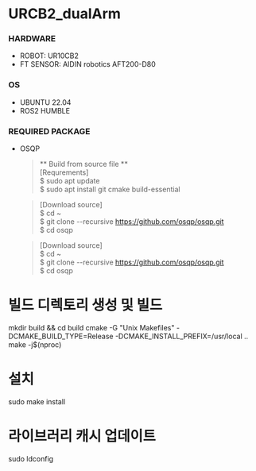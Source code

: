 # URCB2_dualArm

### HARDWARE
* ROBOT: UR10CB2  
* FT SENSOR: AIDIN robotics AFT200-D80

### OS
* UBUNTU 22.04
* ROS2 HUMBLE

### REQUIRED PACKAGE
* OSQP
  > ** Build from source file **  
  > [Requrements]  
  > $ sudo apt update  
  > $ sudo apt install git cmake build-essential  

  > [Download source]  
  > $ cd ~  
  > $ git clone --recursive https://github.com/osqp/osqp.git  
  > $ cd osqp  

  > [Download source]  
  > $ cd ~   
  > $ git clone --recursive https://github.com/osqp/osqp.git  
  > $ cd osqp  


# 빌드 디렉토리 생성 및 빌드
mkdir build && cd build
cmake -G "Unix Makefiles" -DCMAKE_BUILD_TYPE=Release -DCMAKE_INSTALL_PREFIX=/usr/local ..
make -j$(nproc)

# 설치
sudo make install

# 라이브러리 캐시 업데이트
sudo ldconfig    
